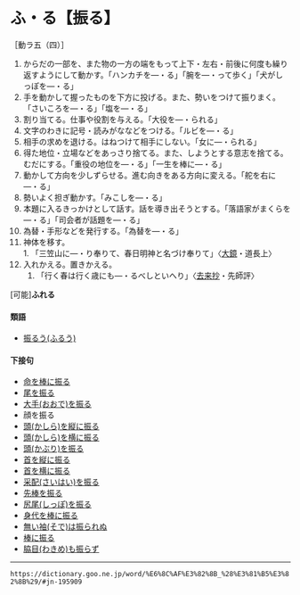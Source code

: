 # ふ・る【振る】

［動ラ五（四）］
1.  からだの一部を、また物の一方の端をもって上下・左右・前後に何度も繰り返すようにして動かす。「ハンカチを―・る」「腕を―・って歩く」「犬がしっぽを―・る」
2.  手を動かして握ったものを下方に投げる。また、勢いをつけて振りまく。「さいころを―・る」「塩を―・る」
3.  割り当てる。仕事や役割を与える。「大役を―・られる」
4.  文字のわきに記号・読みがななどをつける。「ルビを―・る」
5.  相手の求めを退ける。はねつけて相手にしない。「女に―・られる」
6.  得た地位・立場などをあっさり捨てる。また、しようとする意志を捨てる。むだにする。「重役の地位を―・る」「一生を棒に―・る」
7.  動かして方向を少しずらせる。進む向きをある方向に変える。「舵を右に―・る」
8.  勢いよく担ぎ動かす。「みこしを―・る」
9.  本題に入るきっかけとして話す。話を導き出そうとする。「落語家がまくらを―・る」「司会者が話題を―・る」
10.  為替・手形などを発行する。「為替を―・る」
11.  神体を移す。    
    1.  「三笠山に―・り奉りて、春日明神と名づけ奉りて」〈[大鏡](https://dictionary.goo.ne.jp/word/%E5%A4%A7%E9%8F%A1/#jn-28359)・道長上〉
12. 入れかえる。置きかえる。    
    1.  「行く春は行く歳にも―・るべしといへり」〈[去来抄](https://dictionary.goo.ne.jp/word/%E5%8E%BB%E6%9D%A5%E6%8A%84/#jn-58036)・先師評〉
        

\[可能\]**ふれる**

#### 類語

-   [振るう(ふるう)](ふるう（振るう）)

#### 下接句

-   [命を棒に振る](https://dictionary.goo.ne.jp/word/%E5%91%BD%E3%82%92%E6%A3%92%E3%81%AB%E6%8C%AF%E3%82%8B/#jn-14548)
-   [尾を振る](https://dictionary.goo.ne.jp/word/%E5%B0%BE%E3%82%92%E6%8C%AF%E3%82%8B/#jn-27044)
-   [大手(おおで)を振る](https://dictionary.goo.ne.jp/word/%E5%A4%A7%E6%89%8B%E3%82%92%E6%8C%AF%E3%82%8B/#jn-28926)
-   顔を振る
-   [頭(かしら)を縦に振る](https://dictionary.goo.ne.jp/word/%E9%A0%AD%E3%82%92%E7%B8%A6%E3%81%AB%E6%8C%AF%E3%82%8B/#jn-40832)
-   [頭(かしら)を横に振る](https://dictionary.goo.ne.jp/word/%E9%A0%AD%E3%82%92%E6%A8%AA%E3%81%AB%E6%8C%AF%E3%82%8B/#jn-40833)
-   [頭(かぶり)を振る](https://dictionary.goo.ne.jp/word/%E9%A0%AD%E3%82%92%E6%8C%AF%E3%82%8B/#jn-44292)
-   [首を縦に振る](https://dictionary.goo.ne.jp/word/%E9%A6%96%E3%82%92%E7%B8%A6%E3%81%AB%E6%8C%AF%E3%82%8B/#jn-62668)
-   [首を横に振る](https://dictionary.goo.ne.jp/word/%E9%A6%96%E3%82%92%E6%A8%AA%E3%81%AB%E6%8C%AF%E3%82%8B/#jn-62675)
-   [采配(さいはい)を振る](https://dictionary.goo.ne.jp/word/%E9%87%87%E9%85%8D%E3%82%92%E6%8C%AF%E3%82%8B/#jn-85658)
-   [先棒を振る](https://dictionary.goo.ne.jp/word/%E5%85%88%E6%A3%92%E3%82%92%E6%8C%AF%E3%82%8B/#jn-86759)
-   [尻尾(しっぽ)を振る](https://dictionary.goo.ne.jp/word/%E5%B0%BB%E5%B0%BE%E3%82%92%E6%8C%AF%E3%82%8B/#jn-98755)
-   [身代を棒に振る](https://dictionary.goo.ne.jp/word/%E8%BA%AB%E4%BB%A3%E3%82%92%E6%A3%92%E3%81%AB%E6%8C%AF%E3%82%8B/#jn-114970)
-   [無い袖(そで)は振られぬ](https://dictionary.goo.ne.jp/word/%E7%84%A1%E3%81%84%E8%A2%96%E3%81%AF%E6%8C%AF%E3%82%8C%E3%81%AA%E3%81%84/#jn-162264)
-   [棒に振る](https://dictionary.goo.ne.jp/word/%E6%A3%92%E3%81%AB%E6%8C%AF%E3%82%8B/#jn-200987)
-   [脇目(わきめ)も振らず](https://dictionary.goo.ne.jp/word/%E8%84%87%E7%9B%AE%E3%82%82%E6%8C%AF%E3%82%89%E3%81%9A/#jn-237896)

---
`https://dictionary.goo.ne.jp/word/%E6%8C%AF%E3%82%8B_%28%E3%81%B5%E3%82%8B%29/#jn-195909`